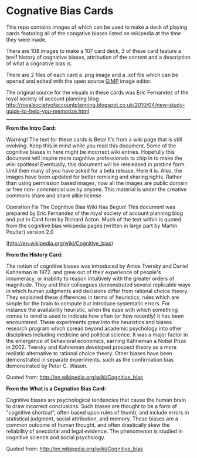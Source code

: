 # Cognative Bias Cards

This repo contains images of which can be used to make a deck of playing cards featuring all of the congative biases listed on wikipedia at the time they were made.

There are 108 images to make a 107 card deck, 3 of these card feature a breif history of cognative biases, attribution of the content and a description of what a cognative bias is. 

There are 2 files of each card a .png image and a .xcf file which can be opened and edited with the open source [GIMP](https://www.gimp.org/) image editor.

The original source for the visuals in these cards was Eric Fernandez of the royal society of account planning blog http://royalsocietyofaccountplanning.blogspot.co.uk/2010/04/new-study-guide-to-help-you-memorize.html

---

__From the Intro Card:__

Warning! The text for these cards is Beta! Itʼs from a wiki page that is still evolving. Keep this in mind while you read this document. Some of the cognitive biases in here might be incorrect wiki entries. Hopefully this document will inspire more cognitive professionals to chip in to make the wiki spotless! Eventually, this document will be rereleased in pristine form. Until then many of you have asked for a beta release. Here it is. Also, the images have been updated for better remixing and sharing rights. Rather than using permission based images, now all  the images are public domain or free non- commercial use by anyone. This material is under the creative commons share and share alike license

Operation Fix The Cognitive Bias Wiki Has Begun!
This document was prepared by Eric Fernandez of the royal society of account planning blog and put in Card form by Richard Acton. Much of the text within is quoted from the cognitive bias wikipedia pages (written in large part by Martin Poulter) version 2.0

(http://en.wikipedia.org/wiki/Cognitive_bias)


__From the History Card:__

The notion of cognitive biases was introduced by Amos Tversky and Daniel Kahneman in 1972. and grew out of their experience of people's innumeracy, or inability to reason intuitively with the greater orders of magnitude. They and their colleagues demonstrated several replicable ways in which human judgments and decisions differ from rational choice theory. They explained these differences in terms of heuristics; rules which are simple for the brain to compute but introduce systematic errors. For instance the availability heuristic, when the ease with which something comes to mind is used to indicate how often (or how recently) it has been encountered. These experiments grew into the heuristics and biases research program which spread beyond academic psychology into other disciplines including medicine and political science. It was a major factor in the emergence of behavioral economics, earning Kahneman a Nobel Prize in 2002. Tversky and Kahneman developed prospect theory as a more realistic alternative to rational choice theory. Other biases have been demonstrated in separate experiments, such as the confirmation bias demonstrated by Peter C. Wason. 

Quoted from: http://en.wikipedia.org/wiki/Cognitive_bias


__From the What is a Cognative Bias Card:__

Cognitive biases are psychological tendencies that cause the human brain to draw incorrect conclusions. Such biases are thought to be a form of "cognitive shortcut", often based upon rules of thumb, and include errors in statistical judgment, social attribution, and memory. These biases are a common outcome of human thought, and often drastically skew the reliability of anecdotal and legal evidence. The phenomenon is studied in cognitive science and social psychology. 

Quoted from: http://en.wikipedia.org/wiki/Cognitive_bias
